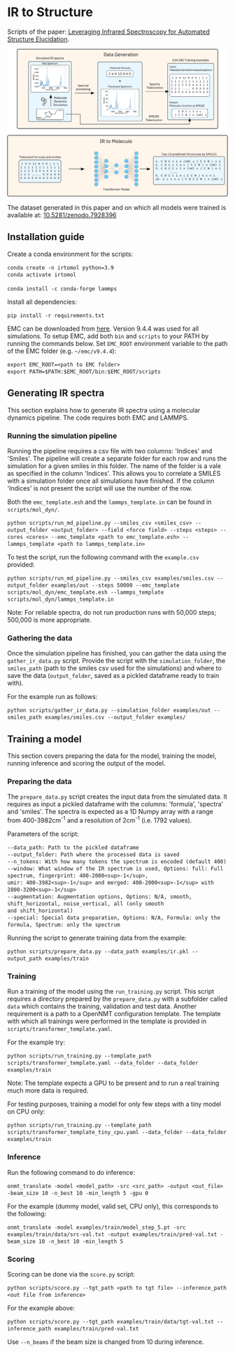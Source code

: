 # IR to Structure
Scripts of the paper: [Leveraging Infrared Spectroscopy for Automated Structure Elucidation](https://ibm.biz/ir_to_struc).


<p align='center'>
  <img src='figure/Graphical Abstract v3.png' width="1000px">
</p>

The dataset generated in this paper and on which all models were trained is available at: [10.5281/zenodo.7928396](https://doi.org/10.5281/zenodo.7928396)


## Installation guide

Create a conda environment for the scripts:

```
conda create -n irtomol python=3.9
conda activate irtomol

conda install -c conda-forge lammps
```
Install all dependencies:
```
pip install -r requirements.txt
```

EMC can be downloaded from [here](https://sourceforge.net/projects/montecarlo/). Version 9.4.4 was used for all simulations. To setup EMC, add both `bin` and `scripts` to your PATH by running the commands below. Set `EMC_ROOT` environment variable to the path of the EMC folder (e.g. `~/emc/v9.4.4`):
```
export EMC_ROOT=<path to EMC folder>
export PATH=$PATH:$EMC_ROOT/bin:$EMC_ROOT/scripts
```

## Generating IR spectra

This section explains how to generate IR spectra using a molecular dynamics pipeline. The code requires both EMC and LAMMPS.

### Running the simulation pipeline

Running the pipeline requires a csv file with two columns: 'Indices' and 'Smiles'. The pipeline will create a separate folder for each row and runs the simulation for a given smiles in this folder. The name of the folder is a vale as specified in the column 'Indices'. This allows you to correlate a SMILES with a simulation folder once all simulations have finished. If the column 'Indices' is not present the script will use the number of the row.

Both the `emc_template.esh` and the `lammps_template.in` can be found in `scripts/mol_dyn/`.

```
python scripts/run_md_pipeline.py --smiles_csv <smiles_csv> --output_folder <output_folder> --field <force field> --steps <steps> --cores <cores> --emc_template <path to emc_template.esh> --lammps_template <path to lammps_template.in>
```
To test the script, run the following command with the `example.csv` provided:
```
python scripts/run_md_pipeline.py --smiles_csv examples/smiles.csv --output_folder examples/out --steps 50000 --emc_template scripts/mol_dyn/emc_template.esh --lammps_template scripts/mol_dyn/lammps_template.in
```
Note: For reliable spectra, do not run production runs with 50,000 steps; 500,000 is more appropriate.

### Gathering the data

Once the simulation pipeline has finished, you can gather the data using the `gather_ir_data.py` script. Provide the script with the `simulation_folder`, the `smiles_path` (path to the smiles csv used for the simulations) and where to save the data (`output_folder`, saved as a pickled dataframe ready to train with).

For the example run as follows:

```
python scripts/gather_ir_data.py --simulation_folder examples/out --smiles_path examples/smiles.csv --output_folder examples/
```


## Training a model
This section covers preparing the data for the model, training the model, running inference and scoring the output of the model.

### Preparing the data

The `prepare_data.py` script creates the input data from the simulated data. It requires as input a pickled dataframe with the columns: 'formula', 'spectra' and 'smiles'. The spectra is expected as a 1D Numpy array with a range from 400-3982cm<sup>-1</sup> and a resolution of 2cm<sup>-1</sup> (i.e. 1792 values). 

Parameters of the script:
```
--data_path: Path to the pickled dataframe
--output_folder: Path where the processed data is saved
--n_tokens: With how many tokens the spectrum is encoded (default 400)
--window: What window of the IR spectrum is used, Options: full: Full spectrum, fingerprint: 400-2000<sup>-1</sup>, 
umir: 400-3982<sup>-1</sup> and merged: 400-2000<sup>-1</sup> with 2800-3200<sup>-1</sup>
--augmentation: Augmentation options, Options: N/A, smooth, shift_horizontal, noise_vertical, all (only smooth 
and shift_horizontal)
--special: Special data preparation, Options: N/A, Formula: only the formula, Spectrum: only the spectrum
```

Running the script to generate training data from the example:

```
python scripts/prepare_data.py --data_path examples/ir.pkl --output_path examples/train
```

### Training

Run a training of the model using the `run_training.py` script. This script requires a directory prepared by the `prepare_data.py` with a subfolder called `data` which contains the training, validation and test data. Another requirement is a path to a OpenNMT configuration template. The template with which all trainings were performed in the template is provided in `scripts/transformer_template.yaml`.

For the example try:
```
python scripts/run_training.py --template_path scripts/transformer_template.yaml --data_folder --data_folder examples/train
```
Note: The template expects a GPU to be present and to run a real training much more data is required.

For testing purposes, training a model for only few steps with a tiny model on CPU only:
```
python scripts/run_training.py --template_path scripts/transformer_template_tiny_cpu.yaml --data_folder --data_folder examples/train
```

### Inference

Run the following command to do inference:

```
onmt_translate -model <model_path> -src <src_path> -output <out_file> -beam_size 10 -n_best 10 -min_length 5 -gpu 0
```

For the example (dummy model, valid set, CPU only), this corresponds to the following:
```
onmt_translate -model examples/train/model_step_5.pt -src examples/train/data/src-val.txt -output examples/train/pred-val.txt -beam_size 10 -n_best 10 -min_length 5
```

### Scoring

Scoring can be done via the `score.py` script:

```
python scripts/score.py --tgt_path <path to tgt file> --inference_path <out file from inference> 
```

For the example above:
```
python scripts/score.py --tgt_path examples/train/data/tgt-val.txt --inference_path examples/train/pred-val.txt
```

Use `--n_beams` if the beam size is changed from 10 during inference.
